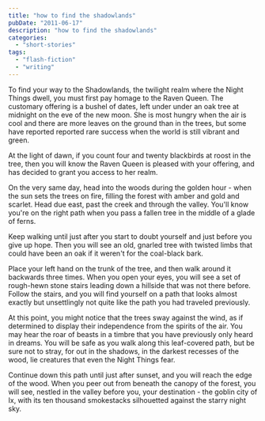 ```yaml
---
title: "how to find the shadowlands"
pubDate: "2011-06-17"
description: "how to find the shadowlands"
categories:
  - "short-stories"
tags:
  - "flash-fiction"
  - "writing"
---
```


To find your way to the Shadowlands, the twilight realm where the Night Things dwell, you must first pay homage to the Raven Queen. The customary offering is a bushel of dates, left under under an oak tree at midnight on the eve of the new moon. She is most hungry when the air is cool and there are more leaves on the ground than in the trees, but some have reported reported rare success when the world is still vibrant and green.

At the light of dawn, if you count four and twenty blackbirds at roost in the tree, then you will know the Raven Queen is pleased with your offering, and has decided to grant you access to her realm.

On the very same day, head into the woods during the golden hour - when the sun sets the trees on fire, filling the forest with amber and gold and scarlet. Head due east, past the creek and through the valley. You'll know you're on the right path when you pass a fallen tree in the middle of a glade of ferns.

Keep walking until just after you start to doubt yourself and just before you give up hope. Then you will see an old, gnarled tree with twisted limbs that could have been an oak if it weren't for the coal-black bark.

Place your left hand on the trunk of the tree, and then walk around it backwards three times. When you open your eyes, you will see a set of rough-hewn stone stairs leading down a hillside that was not there before. Follow the stairs, and you will find yourself on a path that looks almost exactly but unsettlingly not quite like the path you had traveled previously.

At this point, you might notice that the trees sway against the wind, as if determined to display their independence from the spirits of the air. You may hear the roar of beasts in a timbre that you have previously only heard in dreams. You will be safe as you walk along this leaf-covered path, but be sure not to stray, for out in the shadows, in the darkest recesses of the wood, lie creatures that even the Night Things fear.

Continue down this path until just after sunset, and you will reach the edge of the wood. When you peer out from beneath the canopy of the forest, you will see, nestled in the valley before you, your destination - the goblin city of Ix, with its ten thousand smokestacks silhouetted against the starry night sky.

